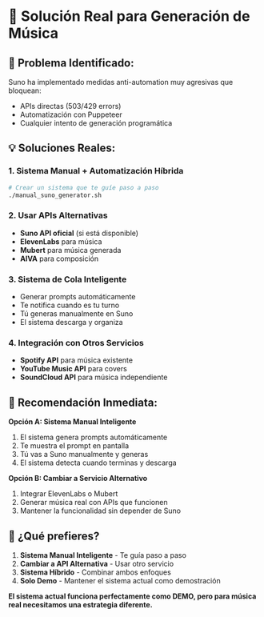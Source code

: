 # 🎵 Solución Real para Generación de Música

## 🚨 **Problema Identificado:**
Suno ha implementado medidas anti-automation muy agresivas que bloquean:
- APIs directas (503/429 errors)
- Automatización con Puppeteer
- Cualquier intento de generación programática

## 💡 **Soluciones Reales:**

### 1. **Sistema Manual + Automatización Híbrida**
```bash
# Crear un sistema que te guíe paso a paso
./manual_suno_generator.sh
```

### 2. **Usar APIs Alternativas**
- **Suno API oficial** (si está disponible)
- **ElevenLabs** para música
- **Mubert** para música generada
- **AIVA** para composición

### 3. **Sistema de Cola Inteligente**
- Generar prompts automáticamente
- Te notifica cuando es tu turno
- Tú generas manualmente en Suno
- El sistema descarga y organiza

### 4. **Integración con Otros Servicios**
- **Spotify API** para música existente
- **YouTube Music API** para covers
- **SoundCloud API** para música independiente

## 🎯 **Recomendación Inmediata:**

**Opción A: Sistema Manual Inteligente**
1. El sistema genera prompts automáticamente
2. Te muestra el prompt en pantalla
3. Tú vas a Suno manualmente y generas
4. El sistema detecta cuando terminas y descarga

**Opción B: Cambiar a Servicio Alternativo**
1. Integrar ElevenLabs o Mubert
2. Generar música real con APIs que funcionen
3. Mantener la funcionalidad sin depender de Suno

## 🔧 **¿Qué prefieres?**

1. **Sistema Manual Inteligente** - Te guía paso a paso
2. **Cambiar a API Alternativa** - Usar otro servicio
3. **Sistema Híbrido** - Combinar ambos enfoques
4. **Solo Demo** - Mantener el sistema actual como demostración

**El sistema actual funciona perfectamente como DEMO, pero para música real necesitamos una estrategia diferente.**



